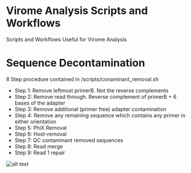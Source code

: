 # Virome Analysis Scripts and Workflows

Scripts and Workflows Useful for Virome Analysis


# Sequence Decontamination

8 Step procedure contained in /scripts/conaminant_removal.sh

* Step 1: Remove leftmost primerB. Not the reverse complements
* Step 2: Remove read through. Reverse complement of primerB + 6 bases of the adapter
* Step 3: Remove additional (primer free) adapter contamination
* Step 4: Remove any remaining sequence which contains any primer in either orientation
* Step 5: PhiX Removal
* Step 6: Host-removal
* Step 7: QC contaminant removed sequences
* Step 8: Read merge
* Step 9: Read 1 repair

![alt text](https://github.com/shandley/virome_analysis/blob/master/sequence_decontamination.png)

